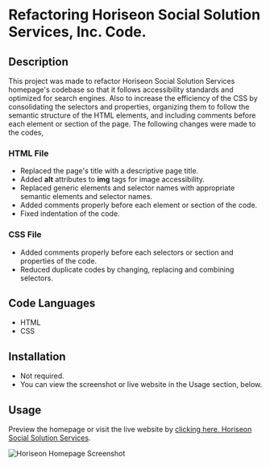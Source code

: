 # Refactoring Horiseon Social Solution Services, Inc. Code.


## Description

This project was made to refactor Horiseon Social Solution Services homepage's codebase so that it follows accessibility standards and optimized for search engines.
Also to increase the efficiency of the CSS by consolidating the selectors and properties, organizing them to follow the semantic structure of the HTML elements, and including comments before each element or section of the page.
The following changes were made to the codes,

### HTML File 
- Replaced the page's title with a descriptive page title.
- Added **alt** attributes to **img** tags for image accessibility.
- Replaced generic elements and selector names with appropriate semantic elements and selector names.
- Added comments properly before each element or section of the code.
- Fixed indentation of the code.

### CSS File
- Added comments properly before each selectors or section and properties of the code. 
- Reduced duplicate codes by changing, replacing and combining selectors.


## Code Languages

- HTML
- CSS


## Installation

- Not required.
- You can view the screenshot or live website in the Usage section, below.


## Usage

Preview the homepage or visit the live website by
 [clicking here, Horiseon Social Solution Services](https://skhai77.github.io/horiseon-code-refact/index.html).

![Horiseon Homepage Screenshot](assets/screenshots/horiseon-homepage.png)


